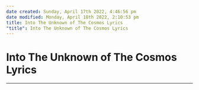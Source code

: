 ```yaml
---
date created: Sunday, April 17th 2022, 4:46:56 pm
date modified: Monday, April 18th 2022, 2:10:53 pm
title: Into The Unknown of The Cosmos Lyrics
"title": Into The Unknown of The Cosmos Lyrics
---
```

# Into The Unknown of The Cosmos Lyrics
---
